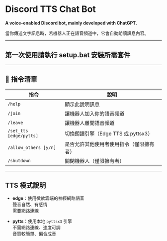 # Discord TTS Chat Bot

**A voice-enabled Discord bot, mainly developed with ChatGPT.**

當你傳送文字訊息時，若機器人正在語音頻道中，它會自動朗讀訊息內容。

---
## 第一次使用請執行 setup.bat 安裝所需套件
---

## 🔧 指令清單

| 指令 | 說明 |
|------|------|
| `/help` | 顯示此說明訊息 |
| `/join` | 讓機器人加入你的語音頻道 |
| `/leave` | 讓機器人離開語音頻道 |
| `/set_tts [edge/pytts]` | 切換朗讀引擎（Edge TTS 或 pyttsx3） |
| `/allow_others [y/n]` | 是否允許其他使用者使用指令（僅限擁有者） |
| `/shutdown` | 關閉機器人（僅限擁有者） |

---

##  TTS 模式說明

- **edge**：使用微軟雲端的神經網路語音  
   聲音自然、有感情  
   需要網路連線

- **pytts**：使用本地 `pyttsx3` 引擎  
   不需網路連線、速度可調  
   音質較簡單、偏合成音
